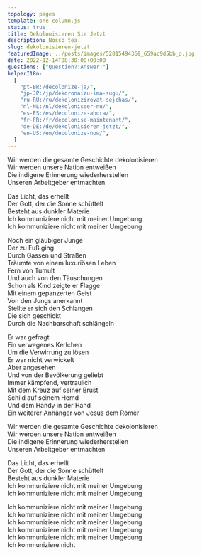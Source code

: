 ```yaml
---
topology: pages
template: one-column.js
status: true
title: Dekolonisieren Sie Jetzt
description: Nosso tea.
slug: dekolonisieren-jetzt
featuredImage: ../posts/images/52015494369_659ac9d5bb_o.jpg
date: 2022-12-14T08:30:00+00:00
questions: ["Question?:Answer!"]
helperI18n:
  [
    "pt-BR:/decolonize-ja/",
    "jp-JP:/jp/dekoronaizu-ima-sugu/",
    "ru-RU:/ru/dekolonizirovat-sejchas/",
    "nl-NL:/nl/dekoloniseer-nu/",
    "es-ES:/es/decolonize-ahora/",
    "fr-FR:/fr/decolonise-maintenant/",
    "de-DE:/de/dekolonisieren-jetzt/",
    "en-US:/en/decolonize-now/",
  ]
---
```


Wir werden die gesamte Geschichte dekolonisieren <br />
Wir werden unsere Nation entweißen <br />
Die indigene Erinnerung wiederherstellen <br />
Unseren Arbeitgeber entmachten

Das Licht, das erhellt <br />
Der Gott, der die Sonne schüttelt <br />
Besteht aus dunkler Materie <br />
Ich kommuniziere nicht mit meiner Umgebung <br />
Ich kommuniziere nicht mit meiner Umgebung

Noch ein gläubiger Junge <br />
Der zu Fuß ging <br />
Durch Gassen und Straßen <br />
Träumte von einem luxuriösen Leben <br />
Fern von Tumult <br />
Und auch von den Täuschungen <br />
Schon als Kind zeigte er Flagge <br />
Mit einem gepanzerten Geist <br />
Von den Jungs anerkannt <br />
Stellte er sich den Schlangen <br />
Die sich geschickt <br />
Durch die Nachbarschaft schlängeln

Er war gefragt <br />
Ein verwegenes Kerlchen <br />
Um die Verwirrung zu lösen <br />
Er war nicht verwickelt <br />
Aber angesehen <br />
Und von der Bevölkerung geliebt <br />
Immer kämpfend, vertraulich <br />
Mit dem Kreuz auf seiner Brust <br />
Schild auf seinem Hemd <br />
Und dem Handy in der Hand <br />
Ein weiterer Anhänger von Jesus dem Römer

Wir werden die gesamte Geschichte dekolonisieren <br />
Wir werden unsere Nation entweißen <br />
Die indigene Erinnerung wiederherstellen <br />
Unseren Arbeitgeber entmachten

Das Licht, das erhellt <br />
Der Gott, der die Sonne schüttelt <br />
Besteht aus dunkler Materie <br />
Ich kommuniziere nicht mit meiner Umgebung <br />
Ich kommuniziere nicht mit meiner Umgebung

Ich kommuniziere nicht mit meiner Umgebung <br />
Ich kommuniziere nicht mit meiner Umgebung <br />
Ich kommuniziere nicht mit meiner Umgebung <br />
Ich kommuniziere nicht mit meiner Umgebung <br />
Ich kommuniziere nicht mit meiner Umgebung <br />
Ich kommuniziere nicht
